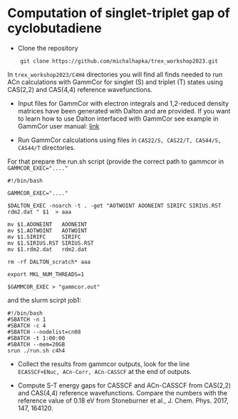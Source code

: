 # Computation of singlet-triplet gap of cyclobutadiene

* Clone the repository 
```	
	git clone https://github.com/michalhapka/trex_workshop2023.git
```
In ``trex_workshop2023/C4H4`` directories you will find all finds needed to run ACn calculations with GammCor for singlet (S) and triplet (T) states using CAS(2,2) and CAS(4,4) reference wavefunctions.

* Input files for GammCor with electron integrals and 1,2-reduced density matrices have been generated with Dalton and are provided. If you want to learn how to use Dalton interfaced with GammCor see example in GammCor user manual: [link](https://qchem.gitlab.io/gammcor-manual/)

* Run GammCor calculations using files in ``CAS22/S, CAS22/T, CAS44/S, CAS44/T`` directories.  

For that prepare the run.sh script (provide the correct path to gammcor in ``GAMMCOR_EXEC="...."``
```
#!/bin/bash

GAMMCOR_EXEC="...."

$DALTON_EXEC -noarch -t . -get "AOTWOINT AOONEINT SIRIFC SIRIUS.RST rdm2.dat " $1  > aaa

mv $1.AOONEINT   AOONEINT
mv $1.AOTWOINT   AOTWOINT
mv $1.SIRIFC     SIRIFC
mv $1.SIRIUS.RST SIRIUS.RST
mv $1.rdm2.dat   rdm2.dat

rm -rf DALTON_scratch* aaa

export MKL_NUM_THREADS=1

$GAMMCOR_EXEC > "gammcor.out"
```

and the slurm scirpt job1: 

```
#!/bin/bash
#SBATCH -n 1
#SBATCH -c 4
#SBATCH --nodelist=cn08
#SBATCH -t 1:00:00
#SBATCH --mem=20GB
srun ./run.sh c4h4
```

* Collect the results from gammcor outputs, look for the line `` ECASSCF+ENuc, ACn-Corr, ACn-CASSCF `` at the end of outputs.

* Compute S-T energy gaps for CASSCF and ACn-CASSCF from CAS(2,2) and CAS(4,4) reference wavefunctions. Compare the numbers with the reference value of 0.18 eV from Stoneburner et al., J. Chem. Phys. 2017, 147, 164120.


